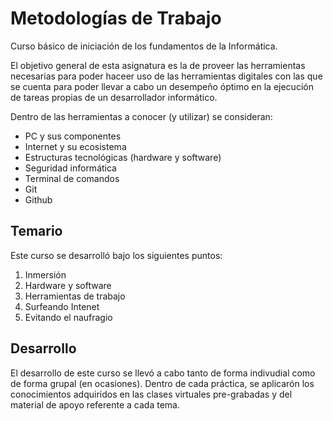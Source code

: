 # Metodologías de Trabajo

Curso básico de iniciación de los fundamentos de la Informática.  

El objetivo general de esta asignatura es la de proveer las herramientas necesarias para poder haceer uso de las herramientas digitales con las que se cuenta para poder llevar a cabo un desempeño óptimo en la ejecución de tareas propias de un desarrollador informático.  

Dentro de las herramientas a conocer (y utilizar) se consideran:
* PC y sus componentes
* Internet y su ecosistema
* Estructuras tecnológicas (hardware y software)
* Seguridad informática
* Terminal de comandos
* Git
* Github


## Temario

Este curso se desarrolló bajo los siguientes puntos:

1. Inmersión
2. Hardware y software
3. Herramientas de trabajo
4. Surfeando Intenet
5. Evitando el naufragio


## Desarrollo

El desarrollo de este curso se llevó a cabo tanto de forma indivudial como de forma grupal (en ocasiones). Dentro de cada práctica, se aplicarón los conocimientos adquiridos en las clases virtuales pre-grabadas y del material de apoyo referente a cada tema.
